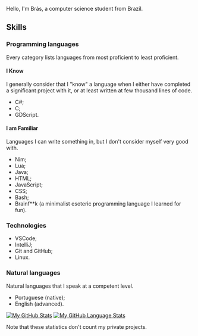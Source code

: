 Hello, I'm Brás, a computer science student from Brazil.

## Skills

### Programming languages

Every category lists languages from most proficient to least proficient.

#### I Know

I generally consider that I "know" a language when I either have completed a significant project with it, or at least written at few thousand lines of code.
* C#;
* C;
* GDScript.

#### I am Familiar

Languages I can write something in, but I don't consider myself very good with.
* Nim;
* Lua;
* Java;
* HTML;
* JavaScript;
* CSS;
* Bash;
* Brainf\*\*k (a minimalist esoteric programming language I learned for fun).

### Technologies
* VSCode;
* IntelliJ;
* Git and GitHub;
* Linux.

### Natural languages

Natural languages that I speak at a competent level.
* Portuguese (native);
* English (advanced).


[![My GitHub Stats](https://github-readme-stats.vercel.app/api/?username=brasb&theme=tokyonight&showicons=true)]()
[![My GitHub Language Stats](https://github-readme-stats.vercel.app/api/top-langs/?username=brasb&langs_count=10&theme=tokyonight)]()

Note that these statistics don't count my private projects.
